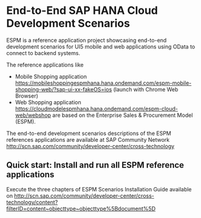 End-to-End SAP HANA Cloud Development Scenarios
===============================================
ESPM is a reference application project showcasing end-to-end development scenarios for UI5 mobile and web applications using OData to connect to backend systems.

The reference applications like
* Mobile Shopping application
https://mobileshoppingespmhana.hana.ondemand.com/espm-mobile-shopping-web/?sap-ui-xx-fakeOS=ios (launch with Chrome Web Browser)
* Web Shopping application
https://cloudmodelespmhana.hana.ondemand.com/espm-cloud-web/webshop
are based on the Enterprise Sales & Procurement Model (ESPM).

The end-to-end development scenarios descriptions of the ESPM references applications are available at SAP Community Network 
http://scn.sap.com/community/developer-center/cross-technology

Quick start: Install and run all ESPM reference applications
------------------------------------------------------------
Execute the three chapters of ESPM Scenarios Installation Guide available on 
http://scn.sap.com/community/developer-center/cross-technology/content?filterID=content~objecttype~objecttype%5Bdocument%5D

